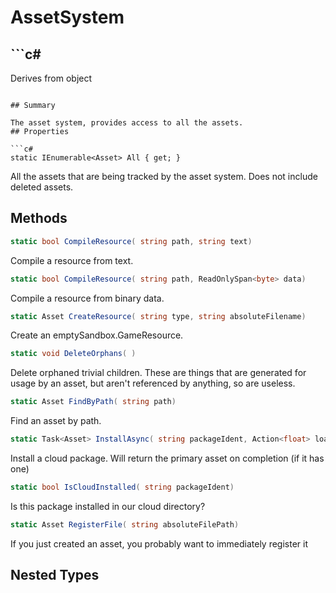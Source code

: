 # AssetSystem

## ```c#
Derives from object
```

## Summary

The asset system, provides access to all the assets.
## Properties

```c#
static IEnumerable<Asset> All { get; } 
```
All the assets that are being tracked by the asset system. Does not include deleted assets.
## Methods

```c#
static bool CompileResource( string path, string text) 
```
Compile a resource from text.
```c#
static bool CompileResource( string path, ReadOnlySpan<byte> data) 
```
Compile a resource from binary data.
```c#
static Asset CreateResource( string type, string absoluteFilename) 
```
Create an emptySandbox.GameResource.
```c#
static void DeleteOrphans( ) 
```
Delete orphaned trivial children. These are things that are generated for
usage by an asset, but aren't referenced by anything, so are useless.
```c#
static Asset FindByPath( string path) 
```
Find an asset by path.
```c#
static Task<Asset> InstallAsync( string packageIdent, Action<float> loading = null, CancellationToken token = null) 
```
Install a cloud package. Will return the primary asset on completion (if it has one)
```c#
static bool IsCloudInstalled( string packageIdent) 
```
Is this package installed in our cloud directory?
```c#
static Asset RegisterFile( string absoluteFilePath) 
```
If you just created an asset, you probably want to immediately register it
## Nested Types

